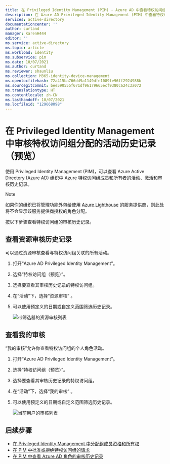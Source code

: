 ```yaml
---
title: 在 Privileged Identity Management (PIM) - Azure AD 中查看特权访问组分配的审核历史记录 | Microsoft Docs
description: 在 Azure AD Privileged Identity Management (PIM) 中查看特权访问组分配的活动和审核历史记录。
services: active-directory
documentationcenter: ''
author: curtand
manager: KarenH444
editor: ''
ms.service: active-directory
ms.topic: article
ms.workload: identity
ms.subservice: pim
ms.date: 10/07/2021
ms.author: curtand
ms.reviewer: shaunliu
ms.collection: M365-identity-device-management
ms.openlocfilehash: 72a415ba766dd9a1149dfe1089fe96ff2924988b
ms.sourcegitcommit: bee590555f671df96179665ecf9380c624c3a072
ms.translationtype: HT
ms.contentlocale: zh-CN
ms.lasthandoff: 10/07/2021
ms.locfileid: "129668098"
---
```

# <a name="audit-activity-history-for-privileged-access-group-assignments-preview-in-privileged-identity-management"></a>在 Privileged Identity Management 中审核特权访问组分配的活动历史记录（预览）

使用 Privileged Identity Management (PIM)，可以查看 Azure Active Directory (Azure AD) 组织中 Azure 特权访问组成员和所有者的活动、激活和审核历史记录。

> [!NOTE]
> 如果你的组织已将管理功能外包给使用 [Azure Lighthouse](../../lighthouse/overview.md) 的服务提供商，则此处将不会显示该服务提供商授权的角色分配。

按以下步骤查看特权访问组的审核历史记录。

## <a name="view-resource-audit-history"></a>查看资源审核历史记录

可以通过资源审核查看与特权访问组关联的所有活动。

1. 打开“Azure AD Privileged Identity Management”。

1. 选择“特权访问组（预览）”。

1. 选择要查看其审核历史记录的特权访问组。

1. 在“活动”下，选择“资源审核” 。

1. 可以使用预定义的日期或自定义范围筛选历史记录。

    ![带筛选器的资源审核列表](media/groups-audit/groups-resource-audit.png)

## <a name="view-my-audit"></a>查看我的审核

“我的审核”允许你查看特权访问组的个人角色活动。

1. 打开“Azure AD Privileged Identity Management”。

1. 选择“特权访问组（预览）”。

1. 选择要查看其审核历史记录的特权访问组。

1. 在“活动”下，选择“我的审核” 。

1. 可以使用预定义的日期或自定义范围筛选历史记录。

    ![当前用户的审核列表](media/azure-pim-resource-rbac/my-audit-time.png)

## <a name="next-steps"></a>后续步骤

- [在 Privileged Identity Management 中分配组成员资格和所有权](groups-assign-member-owner.md)
- [在 PIM 中批准或拒绝特权访问组的请求](groups-approval-workflow.md)
- [在 PIM 中查看 Azure AD 角色的审核历史记录](groups-audit.md)

